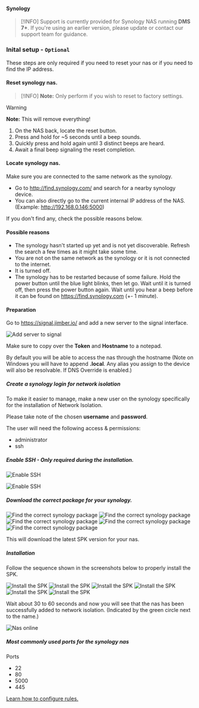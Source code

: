 #### Synology

>[!INFO]
> Support is currently provided for Synology NAS running **DMS 7+**. If you're using an earlier version, please update or contact our support team for guidance.

### Inital setup - `Optional`
These steps are only required if you need to reset your nas or if you need to find the IP address. 
<!-- tabs:start -->

#### **Reset synology nas.**

> [!INFO]
> **Note:** Only perform if you wish to reset to factory settings.

> [!WARNING]
> **Note:** This will remove everything!

  1. On the NAS back, locate the reset button.
  2. Press and hold for ~5 seconds until a beep sounds.
  3. Quickly press and hold again until 3 distinct beeps are heard.
  4. Await a final beep signaling the reset completion.

#### **Locate synology nas.**

Make sure you are connected to the same network as the synology.

- Go to http://find.synology.com/ and search for a nearby synology device.
- You can also directly go to the current internal IP address of the NAS. (Example: http://192.168.0.146:5000)

If you don't find any, check the possible reasons below.
#### Possible reasons
- The synology hasn't started up yet and is not yet discoverable. Refresh the search a few times as it might take some time.
- You are not on the same network as the synology or it is not connected to the internet.
- It is turned off.
- The synology has to be restarted because of some failure. Hold the power button until the blue light blinks, then let go. 
Wait until it is turned off, then press the power button again. Wait until you hear a beep before it can be found on https://find.synology.com (+- 1 minute).

<!-- tabs:end -->


#### Preparation
Go to https://signal.jimber.io/ and add a new server to the signal interface. 

![Add server to signal](add-server-to-signal.png 'size:=800x')

Make sure to copy over the **Token** and **Hostname** to a notepad. 

By default you will be able to access the nas through the hostname (Note on Windows you will have to append **.local**. Any alias you assign to the device will also be resolvable. If DNS Override is enabled.)

##### Create a synology login for network isolation

To make it easier to manage, make a new user on the synology specifically for the installation of Network Isolation. 

Please take note of the chosen **username** and **password**. 

The user will need the following access & permissions: 
- administrator
- ssh 

##### Enable SSH - Only required during the installation. 

![Enable SSH](synology-enable-ssh.png 'size:=800x')

![Enable SSH](synology-enable-ssh2.png 'size:=800x')

##### Download the correct package for your synology.

![Find the correct synology package](head-to-synology-downloads.png 'size:=800x')
![Find the correct synology package](head-to-synology-downloads2.png 'size:=800x')
![Find the correct synology package](head-to-synology-downloads3.png 'size:=800x')
![Find the correct synology package](find-synology-version.png 'size:=800x')
![Find the correct synology package](head-to-synology-downloads4.png 'size:=800x')

This will download the latest SPK version for your nas.

##### Installation

Follow the sequence shown in the screenshots below to properly install the SPK.

![Install the SPK](install-spk.png 'size:=800x')
![Install the SPK](install-spk2.png 'size:=800x')
![Install the SPK](install-spk3.png 'size:=800x')
![Install the SPK](install-spk4.png 'size:=800x')
![Install the SPK](install-spk5.png 'size:=800x')
![Install the SPK](install-spk6.png 'size:=800x')

Wait about 30 to 60 seconds and now you will see that the nas has been successfully added to network isolation. (Indicated by the green circle next to the name.)

![Nas online](nas-online.png 'size:=800x')

##### Most commonly used ports for the synology nas

Ports

- 22
- 80
- 5000
- 445


[Learn how to configure rules.](../../rules/rules.md)

